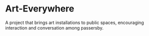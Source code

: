 # Art-Everywhere
A project that brings art installations to public spaces, encouraging interaction and conversation among passersby.
